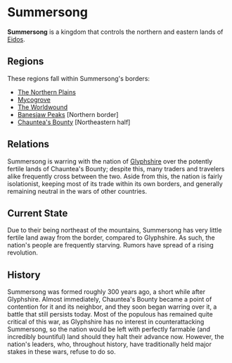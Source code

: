 # Summersong

**Summersong** is a kingdom that controls the northern and eastern lands of
[Eidos](#!pages/regions/eidos.md).

## Regions

These regions fall within Summersong's borders:
  * [The Northern Plains](#!pages/regions/plains_north.md)
  * [Mycogrove](#!pages/regions/mycogrove.md)
  * [The Worldwound](#!pages/regions/worldwound.md)
  * [Banesjaw Peaks](#!pages/regions/banesjaw_peaks.md) [Northern border]
  * [Chauntea's Bounty](#!pages/regions/chaunteas_bounty.md) [Northeastern half]

## Relations

Summersong is warring with the nation of
[Glyphshire](glyphshire.md) over the potently fertile
lands of Chauntea's Bounty; despite this, many traders and travelers alike
frequently cross between the two. Aside from this, the nation is fairly
isolationist, keeping most of its trade within its own borders, and generally
remaining neutral in the wars of other countries.

## Current State

Due to their being northeast of the mountains, Summersong has very little
fertile land away from the border, compared to Glyphshire. As such, the nation's
people are frequently starving. Rumors have spread of a rising revolution.

## History

Summersong was formed roughly 300 years ago, a short while after Glyphshire.
Almost immediately, Chauntea's Bounty became a point of contention for it and
its neighbor, and they soon began warring over it, a battle that still persists
today. Most of the populous has remained quite critical of this war, as
Glyphshire has no interest in counterattacking Summersong, so the nation would
be left with perfectly farmable (and incredibly bountiful) land should they halt
their advance now. However, the nation's leaders, who, throughout history, have
traditionally held major stakes in these wars, refuse to do so.